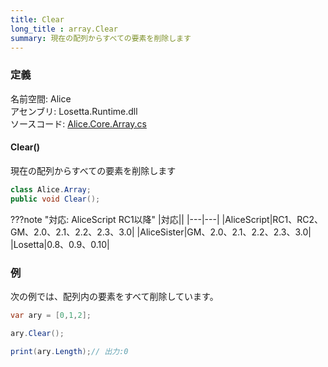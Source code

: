 ```yaml
---
title: Clear
long_title : array.Clear
summary: 現在の配列からすべての要素を削除します
---
```


### 定義
名前空間: Alice<br/>
アセンブリ: Losetta.Runtime.dll<br/>
ソースコード: [Alice.Core.Array.cs](https://github.com/WSOFT-Project/Losetta/blob/master/Losetta.Runtime/Core/Extension/Alice.Core.Array.cs)

#### Clear()

現在の配列からすべての要素を削除します

```cs title="AliceScript"
class Alice.Array;
public void Clear();
```

???note "対応: AliceScript RC1以降"
    |対応||
    |---|---|
    |AliceScript|RC1、RC2、GM、2.0、2.1、2.2、2.3、3.0|
    |AliceSister|GM、2.0、2.1、2.2、2.3、3.0|
    |Losetta|0.8、0.9、0.10|

### 例
次の例では、配列内の要素をすべて削除しています。

```cs title="AliceScript"
var ary = [0,1,2];

ary.Clear();

print(ary.Length);// 出力:0
```
